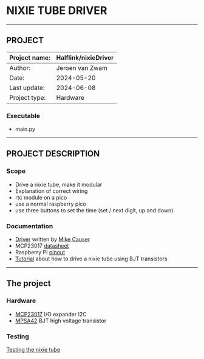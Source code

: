 # NIXIE  TUBE DRIVER
***
## PROJECT ##
| Project name: | Halflink/nixieDriver |
|---------------|----------------------|
| Author:       | Jeroen van Zwam      |
| Date:         | 2024-05-20           |
| Last update:  | 2024-06-08           |
| Project type: | Hardware             | 


### Executable ###
* main.py 
***

## PROJECT DESCRIPTION ##


### Scope ###
* Drive a nixie tube, make it modular
* Explanation of correct wiring
* rtc module on a pico
* use a normal raspberry pico
* use three buttons to set the time (set / next digit, up and down)

### Documentation
- [Driver](https://github.com/mcauser/micropython-mcp23017) written by [Mike Causer](https://github.com/mcauser)
- MCP23017 [datasheet](https://ww1.microchip.com/downloads/en/devicedoc/20001952c.pdf)
- Raspberry PI [pinout](https://datasheets.raspberrypi.com/pico/Pico-R3-A4-Pinout.pdf)
- [Tutorial](https://electronoobs.com/eng_arduino_tut131.php) about how to drive a nixie tube using BJT transistors

*** 
## The project ##

### Hardware ###
- [MCP23017](https://www.bitsandparts.nl/IC-MCP23017-I-O-Port-Expander-16-Bit-I2C-p113665) I/O expander I2C
- [MPSA42](https://www.vanallesenmeer.nl/MPSA42-NPN-transistor-(high-voltage)) BJT high voltage transistor

### Testing ###

[Testing the nixie tube](./doc/VID_20240526_181113.mp4)
